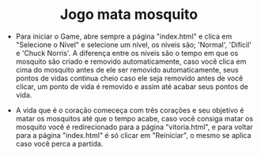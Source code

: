 <h1 style="text-align: center;">Jogo mata mosquito</h1>

- Para iniciar o Game, abre sempre a página "index.html" e clica em  "Selecione o Nível" e selecione um nível, os niveis são; 'Normal', 'Difícil' e 'Chuck Norris'. A diferença entre os niveis são o tempo em que os mosquito são criado e removido automaticamente, caso você clica em cima do mosquito antes de ele ser removido automaticamente, seus pontos de vidas continua cheio caso ele seja removido antes de você clicar, um ponto de vida é removido e assim até acabar seus pontos de vida.

- A vida que é o coração comeceça com três corações e seu objetivo é matar os mosquitos até que o tempo acabe, caso você consiga matar os mosquito você é redirecionado para a página "vitoria.html", e para voltar para a página "index.html" é só clicar em "Reiniciar", o mesmo se aplica caso você perca a partida. 